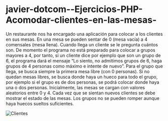 # javier-dotcom--Ejercicios-PHP-Acomodar-clientes-en-las-mesas-

Un restaurante nos ha encargado una aplicación para colocar a los clientes en sus mesas. En una mesa se pueden sentar de 0 (mesa vacía) a 4 comensales (mesa llena). Cuando llega un cliente se le pregunta cuántos son. De momento el programa no está preparado para colocar a grupos mayores a 4, por tanto, si un cliente dice por ejemplo que son un grupo de 6, el programa dará el mensaje “Lo siento, no admitimos grupos de 6, haga grupos de 4 personas como máximo e intente de nuevo”. Para el grupo que llega, se busca siempre la primera mesa libre (con 0 personas). Si no quedan mesas libres, se busca donde haya un hueco para todo el grupo, por ejemplo si el grupo es de dos personas, se podrá colocar donde haya una o dos personas. Inicialmente, las mesas se cargan con valores aleatorios entre 0 y 4. Cada vez que se sientan nuevos clientes se debe mostrar el estado de las mesas. Los grupos no se pueden romper aunque haya huecos sueltos suficientes.

![Clientes](https://user-images.githubusercontent.com/85589346/218205225-881d4652-1b6b-4ca4-b6ea-d6603c877730.png)

